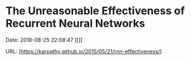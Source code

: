 # The Unreasonable Effectiveness of Recurrent Neural Networks

Date: 2018-08-25 22:08:47
[[]]

URL: [https://karpathy.github.io/2015/05/21/rnn-effectiveness/]
